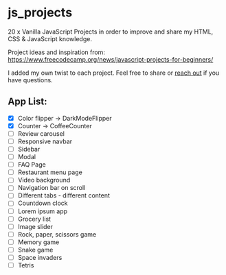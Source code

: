 # js_projects

20 x Vanilla JavaScript Projects in order to improve and share my HTML, CSS & JavaScript knowledge.

Project ideas and inspiration from:
https://www.freecodecamp.org/news/javascript-projects-for-beginners/

I added my own twist to each project. Feel free to share or [reach out](https://ryanbutler.online/contact/) if you have questions.

## App List:
- [x]  Color flipper -> DarkModeFlipper
- [x]  Counter -> CoffeeCounter
- [ ]  Review carousel
- [ ]  Responsive navbar
- [ ]  Sidebar
- [ ]  Modal
- [ ]  FAQ Page
- [ ]  Restaurant menu page
- [ ]  Video background
- [ ]  Navigation bar on scroll
- [ ]  Different tabs - different content
- [ ]  Countdown clock
- [ ]  Lorem ipsum app
- [ ]  Grocery list
- [ ]  Image slider
- [ ]  Rock, paper, scissors game
- [ ]  Memory game 
- [ ]  Snake game
- [ ]  Space invaders
- [ ]  Tetris
